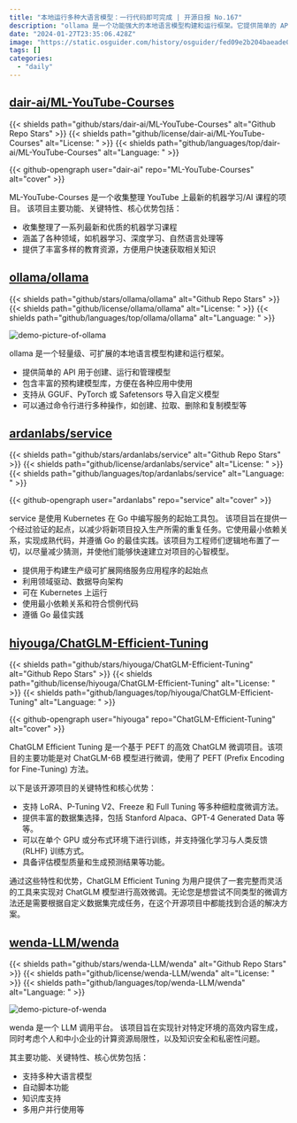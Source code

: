 ```yaml
---
title: "本地运行多种大语言模型：一行代码即可完成 | 开源日报 No.167"
description: "ollama 是一个功能强大的本地语言模型构建和运行框架。它提供简单的 API，让您可以轻松地创建、运行和管理模型。框架内置了丰富的预构建模型库，可以方便地在各种应用中使用。同时，它还支持从 GGUF、PyTorch 或 Safetensors 导入自定义模型。您可以通过命令行进行各种操作，如创建、拉取、删除和复制模型。"
date: "2024-01-27T23:35:06.428Z"
image: "https://static.osguider.com/history/osguider/fed09e2b204baeade017cea0cf212b08.png"
tags: []
categories:
  - "daily"
---
```


## [dair-ai/ML-YouTube-Courses](https://github.com/dair-ai/ML-YouTube-Courses)

{{< shields path="github/stars/dair-ai/ML-YouTube-Courses" alt="Github Repo Stars" >}} {{< shields path="github/license/dair-ai/ML-YouTube-Courses" alt="License: " >}} {{< shields path="github/languages/top/dair-ai/ML-YouTube-Courses" alt="Language: " >}}

{{< github-opengraph user="dair-ai" repo="ML-YouTube-Courses" alt="cover" >}}

ML-YouTube-Courses 是一个收集整理 YouTube 上最新的机器学习/AI 课程的项目。
该项目主要功能、关键特性、核心优势包括：

- 收集整理了一系列最新和优质的机器学习课程
- 涵盖了各种领域，如机器学习、深度学习、自然语言处理等
- 提供了丰富多样的教育资源，方便用户快速获取相关知识
  
## [ollama/ollama](https://github.com/ollama/ollama)

{{< shields path="github/stars/ollama/ollama" alt="Github Repo Stars" >}} {{< shields path="github/license/ollama/ollama" alt="License: " >}} {{< shields path="github/languages/top/ollama/ollama" alt="Language: " >}}

![demo-picture-of-ollama](https://static.osguider.com/subject/github/ollama/ollama/f3f3884b534593a1439789ef872f593e.png)

ollama 是一个轻量级、可扩展的本地语言模型构建和运行框架。

- 提供简单的 API 用于创建、运行和管理模型
- 包含丰富的预构建模型库，方便在各种应用中使用
- 支持从 GGUF、PyTorch 或 Safetensors 导入自定义模型
- 可以通过命令行进行多种操作，如创建、拉取、删除和复制模型等
  
## [ardanlabs/service](https://github.com/ardanlabs/service)

{{< shields path="github/stars/ardanlabs/service" alt="Github Repo Stars" >}} {{< shields path="github/license/ardanlabs/service" alt="License: " >}} {{< shields path="github/languages/top/ardanlabs/service" alt="Language: " >}}

{{< github-opengraph user="ardanlabs" repo="service" alt="cover" >}}

service 是使用 Kubernetes 在 Go 中编写服务的起始工具包。
该项目旨在提供一个经过验证的起点，以减少将新项目投入生产所需的重复任务。它使用最小依赖关系，实现成熟代码，并遵循 Go 的最佳实践。该项目为工程师们逻辑地布置了一切，以尽量减少猜测，并使他们能够快速建立对项目的心智模型。

- 提供用于构建生产级可扩展网络服务应用程序的起始点
- 利用领域驱动、数据导向架构
- 可在 Kubernetes 上运行
- 使用最小依赖关系和符合惯例代码
- 遵循 Go 最佳实践
  
## [hiyouga/ChatGLM-Efficient-Tuning](https://github.com/hiyouga/ChatGLM-Efficient-Tuning)

{{< shields path="github/stars/hiyouga/ChatGLM-Efficient-Tuning" alt="Github Repo Stars" >}} {{< shields path="github/license/hiyouga/ChatGLM-Efficient-Tuning" alt="License: " >}} {{< shields path="github/languages/top/hiyouga/ChatGLM-Efficient-Tuning" alt="Language: " >}}

{{< github-opengraph user="hiyouga" repo="ChatGLM-Efficient-Tuning" alt="cover" >}}

ChatGLM Efficient Tuning 是一个基于 PEFT 的高效 ChatGLM 微调项目。该项目的主要功能是对 ChatGLM-6B 模型进行微调，使用了 PEFT (Prefix Encoding for Fine-Tuning) 方法。

以下是该开源项目的关键特性和核心优势：

- 支持 LoRA、P-Tuning V2、Freeze 和 Full Tuning 等多种细粒度微调方法。
- 提供丰富的数据集选择，包括 Stanford Alpaca、GPT-4 Generated Data 等等。
- 可以在单个 GPU 或分布式环境下进行训练，并支持强化学习与人类反馈 (RLHF) 训练方式。
- 具备评估模型质量和生成预测结果等功能。

通过这些特性和优势，ChatGLM Efficient Tuning 为用户提供了一套完整而灵活的工具来实现对 ChatGLM 模型进行高效微调。无论您是想尝试不同类型的微调方法还是需要根据自定义数据集完成任务，在这个开源项目中都能找到合适的解决方案。
  
## [wenda-LLM/wenda](https://github.com/wenda-LLM/wenda)

{{< shields path="github/stars/wenda-LLM/wenda" alt="Github Repo Stars" >}} {{< shields path="github/license/wenda-LLM/wenda" alt="License: " >}} {{< shields path="github/languages/top/wenda-LLM/wenda" alt="Language: " >}}

![demo-picture-of-wenda](https://static.osguider.com/subject/github/wenda-LLM/wenda/7015e41196639bae1a56cfb364b2bb6c.png)

wenda 是一个 LLM 调用平台。
该项目旨在实现针对特定环境的高效内容生成，同时考虑个人和中小企业的计算资源局限性，以及知识安全和私密性问题。

其主要功能、关键特性、核心优势包括：

- 支持多种大语言模型
- 自动脚本功能
- 知识库支持
- 多用户并行使用等
  
